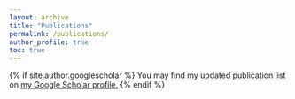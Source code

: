 ```yaml
---
layout: archive
title: "Publications"
permalink: /publications/
author_profile: true
toc: true
---
```


{% if site.author.googlescholar %}
  You may find my updated publication list on <u><a href="{{site.author.googlescholar}}">my Google Scholar profile</a>.</u>
{% endif %}
<br>
<div id="bibbase">
<script src="https://bibbase.org/show?bib=https%3A%2F%2Fbibbase.org%2Fnetwork%2Ffiles%2FqWbeBRby4oKfPMvN8&noBootstrap=1&jsonp=1"></script>
</div>